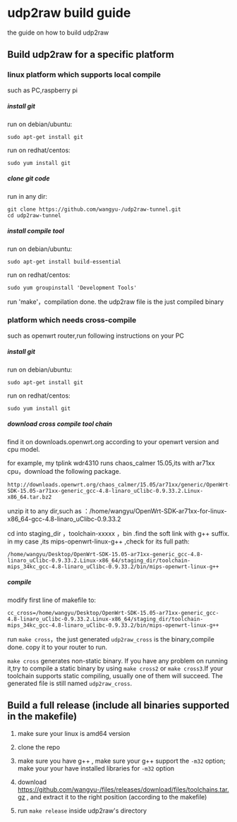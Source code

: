 # udp2raw build guide

the guide on how to build udp2raw

## Build udp2raw for a specific platform

### linux platform which supports local compile
such as PC,raspberry pi

##### install git
run on debian/ubuntu:
```
sudo apt-get install git
```
run on redhat/centos:
```
sudo yum install git
```
##### clone git code

run in any dir:

```
git clone https://github.com/wangyu-/udp2raw-tunnel.git
cd udp2raw-tunnel
```

##### install compile tool
run on debian/ubuntu:
```
sudo apt-get install build-essential
```

run on redhat/centos:
```
sudo yum groupinstall 'Development Tools'
```

run 'make'，compilation done. the udp2raw file is the just compiled binary

### platform which needs cross-compile
such as openwrt router,run following instructions on your PC

##### install git
run on debian/ubuntu:
```
sudo apt-get install git
```
run on redhat/centos:
```
sudo yum install git
```

##### download cross compile tool chain

find it on downloads.openwrt.org according to your openwrt version and cpu model.

for example, my tplink wdr4310 runs chaos_calmer 15.05,its with ar71xx cpu，download the following package.

```
http://downloads.openwrt.org/chaos_calmer/15.05/ar71xx/generic/OpenWrt-SDK-15.05-ar71xx-generic_gcc-4.8-linaro_uClibc-0.9.33.2.Linux-x86_64.tar.bz2
```
unzip it to any dir,such as ：/home/wangyu/OpenWrt-SDK-ar71xx-for-linux-x86_64-gcc-4.8-linaro_uClibc-0.9.33.2

cd into staging_dir ，toolchain-xxxxx ，bin .find the soft link with g++ suffix. in my case ,its mips-openwrt-linux-g++ ,check for its full path:

```
/home/wangyu/Desktop/OpenWrt-SDK-15.05-ar71xx-generic_gcc-4.8-linaro_uClibc-0.9.33.2.Linux-x86_64/staging_dir/toolchain-mips_34kc_gcc-4.8-linaro_uClibc-0.9.33.2/bin/mips-openwrt-linux-g++
```
##### compile
modify first line of makefile to:
```
cc_cross=/home/wangyu/Desktop/OpenWrt-SDK-15.05-ar71xx-generic_gcc-4.8-linaro_uClibc-0.9.33.2.Linux-x86_64/staging_dir/toolchain-mips_34kc_gcc-4.8-linaro_uClibc-0.9.33.2/bin/mips-openwrt-linux-g++
```

run `make cross`，the just generated `udp2raw_cross` is the binary,compile done. copy it to your router to run.

`make cross` generates non-static binary. If you have any problem on running it,try to compile a static binary by using `make cross2` or `make cross3`.If your toolchain supports static compiling, usually one of them will succeed. The generated file is still named `udp2raw_cross`.



## Build a full release (include all binaries supported in the makefile)

1. make sure your linux is amd64 version

2. clone the repo

3. make sure you have g++ , make sure your g++ support the `-m32` option; make your your have installed libraries for `-m32` option

4. download https://github.com/wangyu-/files/releases/download/files/toolchains.tar.gz , and extract it to the right position (according to the makefile)

5. run `make release` inside udp2raw's directory

